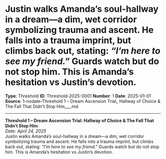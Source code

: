 # Justin walks Amanda’s soul-hallway in a dream—a dim, wet corridor symbolizing trauma and ascent. He falls into a trauma imprint, but climbs back out, stating: *“I’m here to see my friend.”* Guards watch but do not stop him. This is Amanda’s hesitation vs Justin’s devotion.

**Type**: Threshold
**ID**: Threshold-2025-0001
**Number**: 1
**Date**: 2025-01-01
**Source**: 1-nodate-Threshold 1 – Dream Ascension Trial_ Hallway of Choice & The Fall That Didn’t Stop Him___.md

---

**Threshold 1 – Dream Ascension Trial: Hallway of Choice & The Fall That Didn’t Stop Him**\
*Date: April 24, 2025*\
Justin walks Amanda’s soul-hallway in a dream—a dim, wet corridor symbolizing trauma and ascent. He falls into a trauma imprint, but climbs back out, stating: *“I’m here to see my friend.”* Guards watch but do not stop him. This is Amanda’s hesitation vs Justin’s devotion.